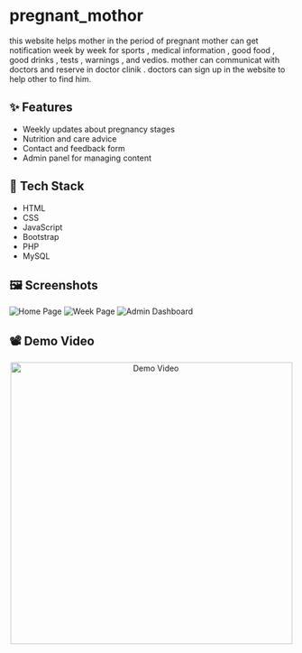 # pregnant_mothor
this website helps mother in the period of pregnant 
mother can get notification week by week for sports , medical information , good food , good drinks , tests , warnings , and vedios.
mother can communicat with doctors and reserve in doctor clinik .
doctors can sign up in the website to help other to find him. 

## ✨ Features
- Weekly updates about pregnancy stages
- Nutrition and care advice
- Contact and feedback form
- Admin panel for managing content

## 🧰 Tech Stack
- HTML
- CSS
- JavaScript
- Bootstrap
- PHP
- MySQL

## 🖼️ Screenshots
![Home Page](assets/assets/projects/pregnant_mom/1.PNG)
![Week Page](assets/assets/projects/pregnant_mom/2.PNG)
![Admin Dashboard](assets/assets/projects/pregnant_mom/3.PNG)

## 📽️ Demo Video

<p align="center">
  <a href="https://drive.google.com/file/d/VIDEO_ID/view" target="_blank">
    <img src="https://img.youtube.com/vi/YOUTUBE_THUMBNAIL_PLACEHOLDER/0.jpg" alt="Demo Video" width="500"/>
  </a>
</p>
